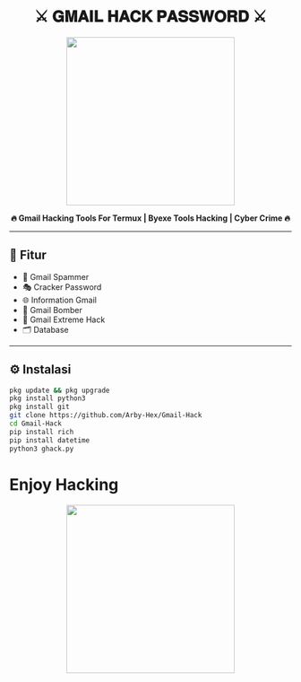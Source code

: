 <h1 align="center">
  ⚔️ 𝐆𝐌𝐀𝐈𝐋 𝐇𝐀𝐂𝐊 𝐏𝐀𝐒𝐒𝐖𝐎𝐑𝐃 ⚔️
</h1>

<p align="center">
  <img src="https://media.giphy.com/media/GFLB1pCmhgvIDSJTvp/giphy.gif" width="300" />
</p>

<p align="center">
  <b>🔥 Gmail Hacking Tools For Termux | Byexe Tools Hacking | Cyber Crime 🔥</b>
</p>

---

## 🧠 Fitur

- 🐉 Gmail Spammer
- 🎭 Cracker Password 
- 🌐 Information Gmail
- 🎇 Gmail Bomber 
- 👾 Gmail Extreme Hack
- 🗂️ Database 

---

## ⚙️ Instalasi

```bash
pkg update && pkg upgrade
pkg install python3
pkg install git
git clone https://github.com/Arby-Hex/Gmail-Hack
cd Gmail-Hack
pip install rich
pip install datetime
python3 ghack.py
```
# Enjoy Hacking

<p align="center">
  <img src="https://media.giphy.com/media/qgQUggAC3Pfv687qPC/giphy.gif" width="300" />
</p>

